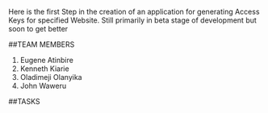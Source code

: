 Here is the first Step in the creation of an application for generating Access Keys for specified Website.
Still primarily in beta stage of development but soon to get better

##TEAM MEMBERS

1. Eugene Atinbire
2. Kenneth Kiarie
3. Oladimeji Olanyika
4. John Waweru

##TASKS
